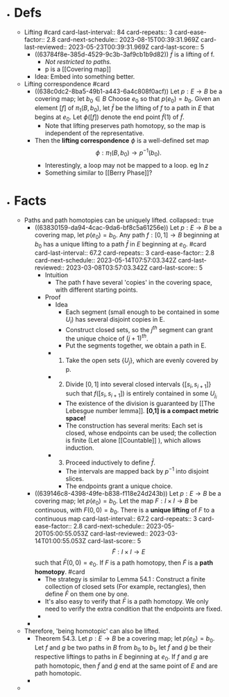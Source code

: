 - # Defs
	- Lifting #card
	  card-last-interval:: 84
	  card-repeats:: 3
	  card-ease-factor:: 2.8
	  card-next-schedule:: 2023-08-15T00:39:31.969Z
	  card-last-reviewed:: 2023-05-23T00:39:31.969Z
	  card-last-score:: 5
		- ((63784f8e-385d-4529-9c3b-3af9cb1b9d82))
		  $\bar f$ is a lifting of f.
			- *Not restricted to paths.*
			- p is a [[Covering map]]
		- Idea: Embed into something better.
	- Lifting correspondence #card
		- ((638c0dc2-8ba5-49b1-a443-6a4c808f0acf)) Let $p: E \rightarrow B$ be a covering map; let $b_0 \in B$ Choose $e_0$ so that $p\left(e_0\right)=b_0$. Given an element $[f]$ of $\pi_1\left(B, b_0\right)$, let $\bar{f}$ be the lifting of $f$ to a path in $E$ that begins at $e_0$. Let $\phi([f])$ denote the end point $\tilde{f}(1)$ of $\tilde{f}$.
			- Note that lifting preserves path homotopy, so the map is independent of the representative.
		- Then the **lifting correspondence** $\phi$ is a well-defined set map
		  $$
		  \phi: \pi_1\left(B, b_0\right) \rightarrow p^{-1}\left(b_0\right) .
		  $$
			- Interestingly, a loop may not be mapped to a loop. eg $\ln z$
			- Something similar to [[Berry Phase]]?
- # Facts
	- Paths and path homotopies can be uniquely lifted.
	  collapsed:: true
		- ((63830159-da94-4cac-9da6-bf8c5a61256e)) Let $p: E \rightarrow B$ be a covering map, let $p\left(e_0\right)=b_0$. Any path $f: [0,1] \rightarrow B$ beginning at $b_0$ has a unique lifting to a path $\bar{f}$ in $E$ beginning at $e_0$. #card
		  card-last-interval:: 67.2
		  card-repeats:: 3
		  card-ease-factor:: 2.8
		  card-next-schedule:: 2023-05-14T07:57:03.342Z
		  card-last-reviewed:: 2023-03-08T03:57:03.342Z
		  card-last-score:: 5
			- Intuition
				- The path f have several 'copies' in the covering space, with different starting points.
			- Proof
				- Idea
					- Each segment (small enough to be contained in some $U_i$) has several disjoint copies in E.
					- Construct closed sets, so the $j^{th}$ segment can grant the unique choice of $(j+1)^{th}$.
					- Put the segments together, we obtain a path in E.
				- 1. Take the open sets $\{U_j\}$, which are evenly covered by p.
				- 2. Divide $[0,1]$ into several closed intervals $\{[s_i,s_{i+1}]\}$ such that $f([s_i,s_{i+1}])$ is entirely contained in some $U_{j_i}$
					- The existence of the division is guaranteed by [[The Lebesgue number lemma]]. **[0,1] is a compact metric space!**
					- The construction has several merits: Each set is closed, whose endpoints can be used; the collection is finite (Let alone [[Countable]] ), which allows induction.
				- 3. Proceed inductively to define $\bar f$.
					- The intervals are mapped back by $p^{-1}$ into disjoint slices.
					- The endpoints grant a unique choice.
		- ((639146c8-4398-49fe-b838-f118e24d243b)) Let $p: E \rightarrow B$ be a covering map; let $p\left(e_0\right)=b_0$. Let the map $F: I \times I \rightarrow B$ be continuous, with $F(0,0)=b_0$. There is a **unique lifting** of $F$ to a continuous map
		  card-last-interval:: 67.2
		  card-repeats:: 3
		  card-ease-factor:: 2.8
		  card-next-schedule:: 2023-05-20T05:00:55.053Z
		  card-last-reviewed:: 2023-03-14T01:00:55.053Z
		  card-last-score:: 5
		  $$
		  \tilde{F}: I \times I \rightarrow E
		  $$
		  such that $\bar{F}(0,0)=e_0$. If $F$ is a path homotopy, then $\tilde{F}$ is a **path homotopy**. #card
			- The strategy is similar to Lemma 54.1 : Construct a finite collection of closed sets (For example, rectangles), then define $\bar F$ on them one by one.
			- It's also easy to verify that $\bar F$ is a path homotopy. We only need to verify the extra condition that the endpoints are fixed.
			-
		-
	- Therefore, 'being homotopic' can also be lifted.
		- Theorem 54.3. Let $p : E \rightarrow B$ be a covering map; let $p\left(e_0\right)=b_0$. Let $f$ and $g$ be two paths in $B$ from $b_0$ to $b_1$, let $\tilde{f}$ and $\tilde{g}$ be their respective liftings to paths in $E$ beginning at $e_0$. If $f$ and $g$ are path homotopic, then $\tilde{f}$ and $\tilde{g}$ end at the same point of $E$ and are path homotopic.
		-
	-